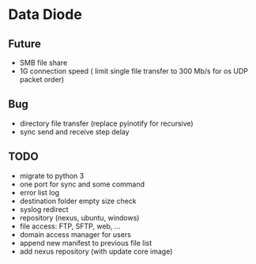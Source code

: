 # Data Diode

## Future

* SMB file share
* 1G connection speed ( limit single file transfer to 300 Mb/s for os UDP packet order)

## Bug

* directory file transfer (replace pyinotify for recursive)
* sync send and receive step delay

## TODO

* migrate to python 3
* one port for sync and some command
* error list log
* destination folder empty size check
* syslog redirect
* repository (nexus, ubuntu, windows)
* file access: FTP, SFTP, web, ...
* domain access manager for users
* append new manifest to previous file list
* add nexus repository (with update core image)
